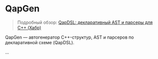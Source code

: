 # QapGen

> Подробный обзор: [QapDSL: декларативный AST и парсеры для C++ (Хабр)](https://habr.com/ru/articles/916006/)

QapGen — автогенератор C++-структур, AST и парсеров по декларативной схеме (QapDSL).

...
